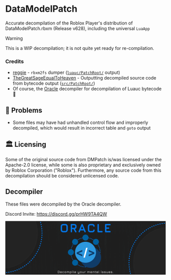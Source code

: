 # DataModelPatch

Accurate decompilation of the Roblox Player's distribution of DataModelPatch.rbxm (Release v628), including the universal `LuaApp`

> [!WARNING]
> This is a WIP decompilation; it is not quite yet ready for re-compilation.

### Credits

* [reggie](https://github.com/regginator) - `rbxm2fs` dumper ([`luauc/PatchRoot/`](luauc/PatchRoot) output)
* [TheGreatSageEqualToHeaven](https://github.com/TheGreatSageEqualToHeaven) - Outputting decompiled source code from bytecode output ([`src/PatchRoot/`](src/PatchRoot))
* Of course, the [Oracle](https://discord.gg/prHW9TA4QW) decompiler for decompilation of Luauc bytecode 🙂

## 🚫 Problems

* Some files may have had unhandled control flow and improperly decompiled, which would result in incorrect table and `goto` output

## 🏛️ Licensing

Some of the original source code from DMPatch is/was licensed under the Apache-2.0 license, while some is also proprietary and exclusively owned by Roblox Corporation ("Roblox"). Furthermore, any source code from this decompilation should be considered unlicensed code.

## Decompiler

These files were decompiled by the Oracle decompiler. 

Discord Invite: https://discord.gg/prHW9TA4QW

[![Oracle Banner](extra/oracle-banner.png)](https://discord.gg/prHW9TA4QW)
